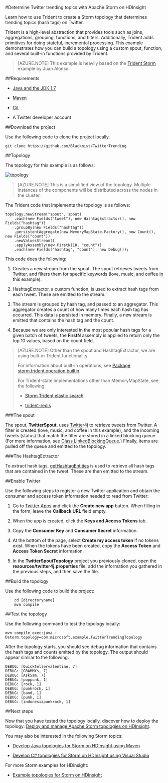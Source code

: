 <properties
   pageTitle="Twitter trending topics with Apache Storm on HDInsight | Microsoft Azure"
   description="Learn how to use Trident to create an Apache Storm topology that determines trending topics on Twitter based on hashtags."
   services="hdinsight"
   documentationCenter=""
   authors="Blackmist"
   manager="jhubbard"
   editor="cgronlun"
    tags="azure-portal"/>

<tags
   ms.service="hdinsight"
   ms.devlang="java"
   ms.topic="article"
   ms.tgt_pltfrm="na"
   ms.workload="big-data"
   ms.date="09/27/2016"
   ms.author="larryfr"/>

#<a name="determine-twitter-trending-topics-with-apache-storm-on-hdinsight"></a>Determine Twitter trending topics with Apache Storm on HDInsight

Learn how to use Trident to create a Storm topology that determines trending topics (hash tags) on Twitter.

Trident is a high-level abstraction that provides tools such as joins, aggregations, grouping, functions, and filters. Additionally, Trident adds primitives for doing stateful, incremental processing. This example demonstrates how you can build a topology using a custom spout, function, and several built-in functions provided by Trident.

> [AZURE.NOTE] This example is heavily based on the [Trident Storm](https://github.com/jalonsoramos/trident-storm) example by Juan Alonso.

##<a name="requirements"></a>Requirements

* <a href="http://www.oracle.com/technetwork/java/javase/downloads/index.html" target="_blank">Java and the JDK 1.7</a>

* <a href="http://maven.apache.org/what-is-maven.html" target="_blank">Maven</a>

* <a href="http://git-scm.com/" target="_blank">Git</a>

* A Twitter developer account

##<a name="download-the-project"></a>Download the project

Use the following code to clone the project locally.

    git clone https://github.com/Blackmist/TwitterTrending

##<a name="topology"></a>Topology

The topology for this example is as follows:

![topology](./media/hdinsight-storm-twitter-trending/trident.png)

> [AZURE.NOTE] This is a simplified view of the topology. Multiple instances of the components will be distributed across the nodes in the cluster.

The Trident code that implements the topology is as follows:

    topology.newStream("spout", spout)
        .each(new Fields("tweet"), new HashtagExtractor(), new Fields("hashtag"))
        .groupBy(new Fields("hashtag"))
        .persistentAggregate(new MemoryMapState.Factory(), new Count(), new Fields("count"))
        .newValuesStream()
        .applyAssembly(new FirstN(10, "count"))
        .each(new Fields("hashtag", "count"), new Debug());

This code does the following:

1. Creates a new stream from the spout. The spout retrieves tweets from Twitter, and filters them for specific keywords (love, music, and coffee in this example).

2. HashtagExtractor, a custom function, is used to extract hash tags from each tweet. These are emitted to the stream.

3. The stream is grouped by hash tag, and passed to an aggregator. This aggregator creates a count of how many times each hash tag has occurred. This data is persisted in memory. Finally, a new stream is emitted that contains the hash tag and the count.

4. Because we are only interested in the most popular hash tags for a given batch of tweets, the **FirstN** assembly is applied to return only the top 10 values, based on the count field.

> [AZURE.NOTE] Other than the spout and HashtagExtractor, we are using built-in Trident functionality.
>
> For information about built-in operations, see <a href="https://storm.apache.org/apidocs/storm/trident/operation/builtin/package-summary.html" target="_blank">Package storm.trident.operation.builtin</a>.
>
> For Trident-state implementations other than MemoryMapState, see the following:
>
> * <a href="https://github.com/fhussonnois/storm-trident-elasticsearch" target="_blank">Storm Trident elastic search</a>
>
> * <a href="https://github.com/kstyrc/trident-redis" target="_blank">trident-redis</a>

###<a name="the-spout"></a>The spout

The spout, **TwitterSpout**, uses <a href="http://twitter4j.org/en/" target="_blank">Twitter4j</a> to retrieve tweets from Twitter. A filter is created (love, music, and coffee in this example), and the incoming tweets (status) that match the filter are stored in a linked blocking queue. (For more information, see <a href="http://docs.oracle.com/javase/7/docs/api/java/util/concurrent/LinkedBlockingQueue.html" target="_blank">Class LinkedBlockingQueue</a>.) Finally, items are pulled off the queue and emitted to the topology.

###<a name="the-hashtagextractor"></a>The HashtagExtractor

To extract hash tags, <a href="http://twitter4j.org/javadoc/twitter4j/EntitySupport.html#getHashtagEntities--" target="_blank">getHashtagEntities</a> is used to retrieve all hash tags that are contained in the tweet. These are then emitted to the stream.

##<a name="enable-twitter"></a>Enable Twitter

Use the following steps to register a new Twitter application and obtain the consumer and access token information needed to read from Twitter:

1. Go to <a href="https://apps.twitter.com" target="_blank">Twitter Apps</a> and click the **Create new app** button. When filling in the form, leave the **Callback URL** field empty.

2. When the app is created, click the **Keys and Access Tokens** tab.

3. Copy the **Consumer Key** and **Consumer Secret** information.

4. At the bottom of the page, select **Create my access token** if no tokens exist. When the tokens have been created, copy the **Access Token** and **Access Token Secret** information.

5. In the **TwitterSpoutTopology** project you previously cloned, open the **resources/twitter4j.properties** file, add the information you gathered in the previous steps, and then save the file.

##<a name="build-the-topology"></a>Build the topology

Use the following code to build the project:

        cd [directoryname]
        mvn compile

##<a name="test-the-topology"></a>Test the topology

Use the following command to test the topology locally:

    mvn compile exec:java -Dstorm.topology=com.microsoft.example.TwitterTrendingTopology

After the topology starts, you should see debug information that contains the hash tags and counts emitted by the topology. The output should appear similar to the following:

    DEBUG: [Quicktellervalentine, 7]
    DEBUG: [GRAMMYs, 7]
    DEBUG: [AskSam, 7]
    DEBUG: [poppunk, 1]
    DEBUG: [rock, 1]
    DEBUG: [punkrock, 1]
    DEBUG: [band, 1]
    DEBUG: [punk, 1]
    DEBUG: [indonesiapunkrock, 1]

##<a name="next-steps"></a>Next steps

Now that you have tested the topology locally, discover how to deploy the topology: [Deploy and manage Apache Storm topologies on HDInsight](hdinsight-storm-deploy-monitor-topology.md).

You may also be interested in the following Storm topics:

* [Develop Java topologies for Storm on HDInsight using Maven](hdinsight-storm-develop-java-topology.md)

* [Develop C# topologies for Storm on HDInsight using Visual Studio](hdinsight-storm-develop-csharp-visual-studio-topology.md)

For more Storm examples for HDinsight:

* [Example topologies for Storm on HDInsight](hdinsight-storm-example-topology.md)
